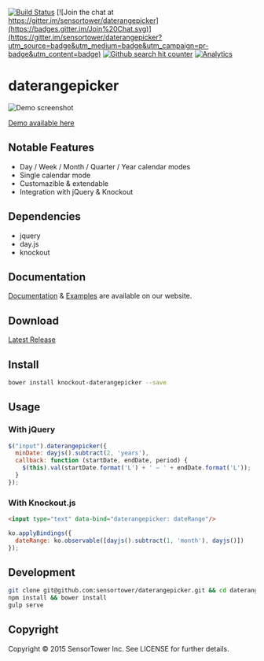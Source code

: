 [![Build Status](https://travis-ci.org/sensortower/daterangepicker.svg?branch=master)](https://travis-ci.org/sensortower/daterangepicker)
[![Join the chat at https://gitter.im/sensortower/daterangepicker](https://badges.gitter.im/Join%20Chat.svg)](https://gitter.im/sensortower/daterangepicker?utm_source=badge&utm_medium=badge&utm_campaign=pr-badge&utm_content=badge)
[![Github search hit counter](https://img.shields.io/github/search/frost-byte/daterangepicker/goto.svg)](https://github.com/frost-byte/daterangepicker)
[![Analytics](https://ga-beacon.appspot.com/UA-71619034-2/daterangepicker/README?flat)](https://github.com/igrigorik/ga-beacon)

<h1 class="hide-me" id="daterangepicker">daterangepicker</h1>

<p class="hide-me">
<img src="https://sensortower.github.io/daterangepicker/images/demo.gif" alt="Demo screenshot">
</p>
<p class="hide-me">
<a href="https://sensortower.github.io/daterangepicker">Demo available here</a>
</p>

## Notable Features

* Day / Week / Month / Quarter / Year calendar modes
* Single calendar mode
* Customazible & extendable
* Integration with jQuery & Knockout

## Dependencies

* jquery
* day.js
* knockout

## Documentation

[Documentation](https://sensortower.github.io/daterangepicker/docs) & [Examples](https://sensortower.github.io/daterangepicker/examples) are available on our website.

## Download

[Latest Release](https://github.com/sensortower/daterangepicker/releases)

## Install

```bash
bower install knockout-daterangepicker --save
```

## Usage

### With jQuery
```javascript
$("input").daterangepicker({
  minDate: dayjs().subtract(2, 'years'),
  callback: function (startDate, endDate, period) {
    $(this).val(startDate.format('L') + ' – ' + endDate.format('L'));
  }
});
```

### With Knockout.js
```html
<input type="text" data-bind="daterangepicker: dateRange"/>
```

```javascript
ko.applyBindings({
  dateRange: ko.observable([dayjs().subtract(1, 'month'), dayjs()])
});
```


## Development

```bash
git clone git@github.com:sensortower/daterangepicker.git && cd daterangepicker
npm install && bower install
gulp serve
```


<h2 class="hide-me" id="copyright">Copyright</h2>
<p class="hide-me">Copyright © 2015 SensorTower Inc. See LICENSE for further details.</p>
